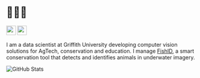 # 🙋🏽‍♂️
<p><a href="https://www.twitter.com/seabassphd"><img src="https://img.shields.io/badge/twitter-%231DA1F2.svg?&style=for-the-badge&logo=twitter&logoColor=white" height=25></a> <a href="https://www.linkedin.com/in/sebastianlopez-marcano/"><img src="https://img.shields.io/badge/linkedin-%230077B5.svg?&style=for-the-badge&logo=linkedin&logoColor=white" height=25></a>

I am a data scientist at Griffith University developing computer vision solutions for AgTech, conservation and education. I manage [FishID](https://ardc.edu.au/project/fishid/), a smart conservation tool that detects and identifies animals in underwater imagery.

<p><img src="https://github-readme-stats.vercel.app/api?username=slopezmarcano&amp;show_icons=true" alt="GitHub Stats"></p>
